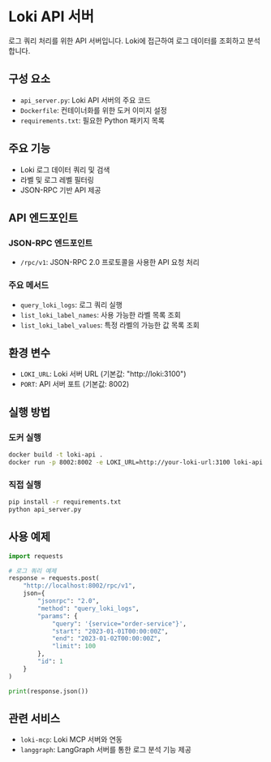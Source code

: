 # Loki API 서버

로그 쿼리 처리를 위한 API 서버입니다. Loki에 접근하여 로그 데이터를 조회하고 분석합니다.

## 구성 요소

- `api_server.py`: Loki API 서버의 주요 코드
- `Dockerfile`: 컨테이너화를 위한 도커 이미지 설정
- `requirements.txt`: 필요한 Python 패키지 목록

## 주요 기능

- Loki 로그 데이터 쿼리 및 검색
- 라벨 및 로그 레벨 필터링
- JSON-RPC 기반 API 제공

## API 엔드포인트

### JSON-RPC 엔드포인트

- `/rpc/v1`: JSON-RPC 2.0 프로토콜을 사용한 API 요청 처리

### 주요 메서드

- `query_loki_logs`: 로그 쿼리 실행
- `list_loki_label_names`: 사용 가능한 라벨 목록 조회
- `list_loki_label_values`: 특정 라벨의 가능한 값 목록 조회

## 환경 변수

- `LOKI_URL`: Loki 서버 URL (기본값: "http://loki:3100")
- `PORT`: API 서버 포트 (기본값: 8002)

## 실행 방법

### 도커 실행

```bash
docker build -t loki-api .
docker run -p 8002:8002 -e LOKI_URL=http://your-loki-url:3100 loki-api
```

### 직접 실행

```bash
pip install -r requirements.txt
python api_server.py
```

## 사용 예제

```python
import requests

# 로그 쿼리 예제
response = requests.post(
    "http://localhost:8002/rpc/v1",
    json={
        "jsonrpc": "2.0",
        "method": "query_loki_logs",
        "params": {
            "query": '{service="order-service"}',
            "start": "2023-01-01T00:00:00Z",
            "end": "2023-01-02T00:00:00Z",
            "limit": 100
        },
        "id": 1
    }
)

print(response.json())
```

## 관련 서비스

- `loki-mcp`: Loki MCP 서버와 연동
- `langgraph`: LangGraph 서버를 통한 로그 분석 기능 제공 
